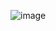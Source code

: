 ![image](https://github.com/aisuvro/weddingPricing/assets/2842856/a42e4b5b-79e5-45ed-b61e-9532862905c6)
